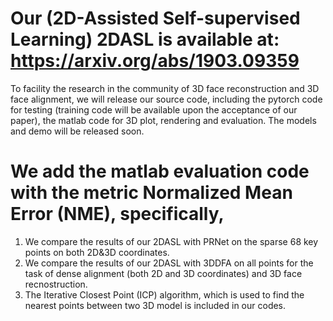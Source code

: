 # Our (2D-Assisted Self-supervised Learning) 2DASL is available at: https://arxiv.org/abs/1903.09359

To facility the research in the community of 3D face reconstruction and 3D face alignment, we will release our source code, including the pytorch code for testing (training code will be available upon the acceptance of our paper), the matlab code for 3D plot, rendering and evaluation. The models and demo will be released soon.

# We add the matlab evaluation code with the metric Normalized Mean Error (NME), specifically,
  1. We compare the results of our 2DASL with PRNet on the sparse 68 key points on both 2D&3D coordinates.  
  2. We compare the results of our 2DASL with 3DDFA on all points for the task of dense alignment (both 2D and 3D coordinates) and
     3D face recnostruction.
  3. The Iterative Closest Point (ICP) algorithm, which is used to find the nearest points between two 3D model is included in 
     our codes. 

